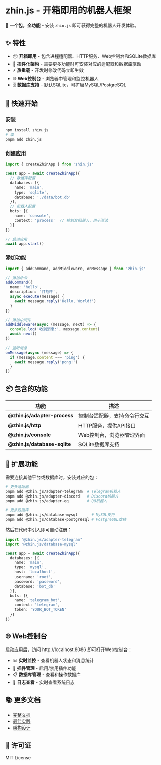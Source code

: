# zhin.js - 开箱即用的机器人框架

🚀 **一个包，全功能** - 安装 `zhin.js` 即可获得完整的机器人开发体验。

## ✨ 特性

- 📦 **开箱即用** - 包含进程适配器、HTTP服务、Web控制台和SQLite数据库
- 🔌 **插件化架构** - 需要更多功能时可安装对应的适配器和数据库驱动
- ⚡ **热重载** - 开发时修改代码立即生效
- 🌐 **Web控制台** - 浏览器中管理和监控机器人
- 🗄️ **数据库支持** - 默认SQLite，可扩展MySQL/PostgreSQL

## 🚀 快速开始

### 安装

```bash
npm install zhin.js
# 或
pnpm add zhin.js
```

### 创建应用

```typescript
import { createZhinApp } from 'zhin.js'

const app = await createZhinApp({
  // 数据库配置
  databases: [{
    name: 'main',
    type: 'sqlite', 
    database: './data/bot.db'
  }],
  // 机器人配置
  bots: [{
    name: 'console',
    context: 'process'  // 控制台机器人，用于测试
  }]
})

// 启动应用
await app.start()
```

### 添加功能

```typescript
import { addCommand, addMiddleware, onMessage } from 'zhin.js'

// 添加命令
addCommand({
  name: 'hello',
  description: '打招呼',
  async execute(message) {
    await message.reply('Hello, World!')
  }
})

// 添加中间件
addMiddleware(async (message, next) => {
  console.log('收到消息:', message.content)
  await next()
})

// 监听消息
onMessage(async (message) => {
  if (message.content === 'ping') {
    await message.reply('pong!')
  }
})
```

## 📦 包含的功能

| 功能 | 描述 |
|------|------|
| **@zhin.js/adapter-process** | 控制台适配器，支持命令行交互 |
| **@zhin.js/http** | HTTP服务，提供API接口 |
| **@zhin.js/console** | Web控制台，浏览器管理界面 |
| **@zhin.js/database-sqlite** | SQLite数据库支持 |

## 🔌 扩展功能

需要连接其他平台或数据库时，安装对应的包：

```bash
# 更多适配器
pnpm add @zhin.js/adapter-telegram  # Telegram机器人
pnpm add @zhin.js/adapter-discord   # Discord机器人
pnpm add @zhin.js/adapter-qq        # QQ机器人

# 更多数据库
pnpm add @zhin.js/database-mysql      # MySQL支持
pnpm add @zhin.js/database-postgresql # PostgreSQL支持
```

然后在代码中引入即可自动注册：

```typescript
import '@zhin.js/adapter-telegram'
import '@zhin.js/database-mysql'

const app = await createZhinApp({
  databases: [{
    name: 'main',
    type: 'mysql',
    host: 'localhost',
    username: 'root',
    password: 'password',
    database: 'bot_db'
  }],
  bots: [{
    name: 'telegram_bot',
    context: 'telegram',
    token: 'YOUR_BOT_TOKEN'
  }]
})
```

## 🌐 Web控制台

启动应用后，访问 http://localhost:8086 即可打开Web控制台：

- 📊 **实时监控** - 查看机器人状态和消息统计
- 🔧 **插件管理** - 启用/禁用插件功能
- 📋 **数据库管理** - 查看和操作数据库
- 📝 **日志查看** - 实时查看系统日志

## 📚 更多文档

- [完整文档](../../docs/)
- [最佳实践](../../docs/guide/best-practices.md)
- [架构设计](../../docs/guide/architecture.md)

## 📄 许可证

MIT License